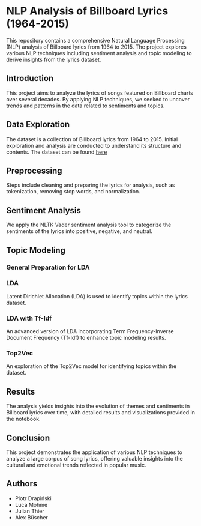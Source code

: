 # NLP Analysis of Billboard Lyrics (1964-2015)

This repository contains a comprehensive Natural Language Processing (NLP) analysis of Billboard lyrics from 1964 to 2015. The project explores various NLP techniques including sentiment analysis and topic modeling to derive insights from the lyrics dataset.

## Introduction

This project aims to analyze the lyrics of songs featured on Billboard charts over several decades. By applying NLP techniques, we seeked to uncover trends and patterns in the data related to sentiments and topics.

## Data Exploration

The dataset is a collection of Billboard lyrics from 1964 to 2015. Initial exploration and analysis are conducted to understand its structure and contents. The dataset can be found [here]([(https://github.com/walkerkq/musiclyrics/blob/master/billboard_lyrics_1964-2015.csv]))

## Preprocessing

Steps include cleaning and preparing the lyrics for analysis, such as tokenization, removing stop words, and normalization.

## Sentiment Analysis

We apply the NLTK Vader sentiment analysis tool to categorize the sentiments of the lyrics into positive, negative, and neutral.

## Topic Modeling

### General Preparation for LDA

### LDA

Latent Dirichlet Allocation (LDA) is used to identify topics within the lyrics dataset.

### LDA with Tf-Idf

An advanced version of LDA incorporating Term Frequency-Inverse Document Frequency (Tf-Idf) to enhance topic modeling results.

### Top2Vec

An exploration of the Top2Vec model for identifying topics within the dataset.

## Results

The analysis yields insights into the evolution of themes and sentiments in Billboard lyrics over time, with detailed results and visualizations provided in the notebook.

## Conclusion

This project demonstrates the application of various NLP techniques to analyze a large corpus of song lyrics, offering valuable insights into the cultural and emotional trends reflected in popular music.

## Authors

- Piotr Drapiński
- Luca Mohme
- Julian Thier
- Alex Büscher

